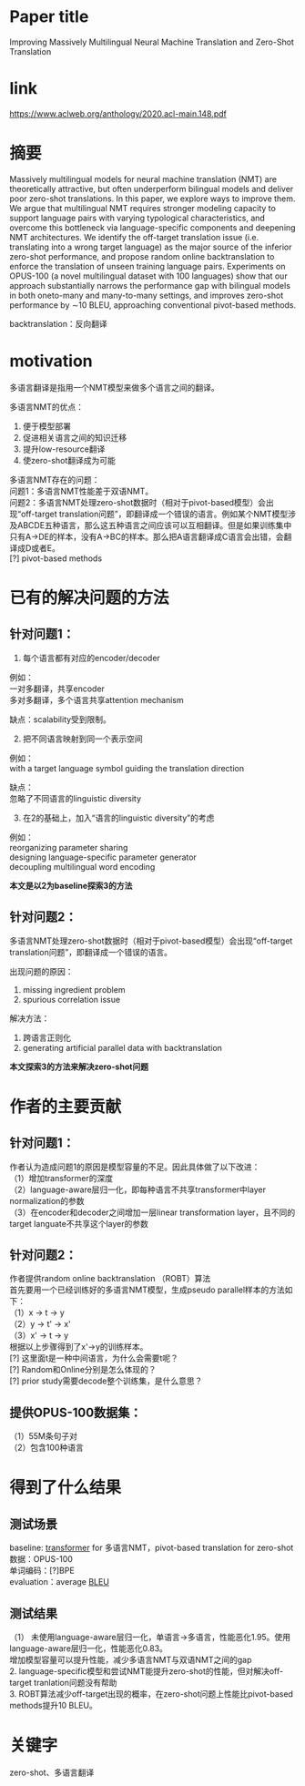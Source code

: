 # Paper title

Improving Massively Multilingual Neural Machine Translation and Zero-Shot Translation	

# link

https://www.aclweb.org/anthology/2020.acl-main.148.pdf	

# 摘要

Massively multilingual models for neural machine translation (NMT) are theoretically attractive, but often underperform bilingual models and deliver poor zero-shot translations. In this paper, we explore ways to improve them. We argue that multilingual NMT requires stronger modeling capacity to support language pairs with varying typological characteristics, and overcome this bottleneck via language-specific components and deepening NMT architectures. We identify the off-target translation issue (i.e. translating into a wrong target language) as the major source of the inferior zero-shot performance, and propose random online backtranslation to enforce the translation of unseen training language pairs. Experiments on OPUS-100 (a novel multilingual dataset with 100 languages) show that our approach substantially narrows the performance gap with bilingual models in both oneto-many and many-to-many settings, and improves zero-shot performance by ∼10 BLEU, approaching conventional pivot-based methods.	

backtranslation：反向翻译  


# motivation

多语言翻译是指用一个NMT模型来做多个语言之间的翻译。  

多语言NMT的优点：  
1. 便于模型部署  
2. 促进相关语言之间的知识迁移  
3. 提升low-resource翻译  
4. 使zero-shot翻译成为可能  

多语言NMT存在的问题：  
问题1：多语言NMT性能差于双语NMT。	  
问题2：多语言NMT处理zero-shot数据时（相对于pivot-based模型）会出现“off-target translation问题”，即翻译成一个错误的语言。例如某个NMT模型涉及ABCDE五种语言，那么这五种语言之间应该可以互相翻译。但是如果训练集中只有A->DE的样本，没有A->BC的样本。那么把A语言翻译成C语言会出错，会翻译成D或者E。  
[?] pivot-based methods  

# 已有的解决问题的方法

## 针对问题1：

1. 每个语言都有对应的encoder/decoder  

例如：  
一对多翻译，共享encoder  
多对多翻译，多个语言共享attention mechanism  

缺点：scalability受到限制。  

2. 把不同语言映射到同一个表示空间  

例如：  
with a target language symbol guiding the translation direction

缺点：  
忽略了不同语言的linguistic diversity  

3. 在2的基础上，加入“语言的linguistic diversity”的考虑

例如：  
reorganizing parameter sharing  
designing language-specific parameter generator  
decoupling multilingual word encoding  

**本文是以2为baseline探索3的方法**  

## 针对问题2：  

多语言NMT处理zero-shot数据时（相对于pivot-based模型）会出现“off-target translation问题”，即翻译成一个错误的语言。  

出现问题的原因：  
1. missing ingredient problem  
2. spurious correlation issue  

解决方法：  
1. 跨语言正则化  
2. generating artificial parallel data with backtranslation  

**本文探索3的方法来解决zero-shot问题**

# 作者的主要贡献

## 针对问题1：  

作者认为造成问题1的原因是模型容量的不足。因此具体做了以下改进：  
（1）增加transformer的深度  
（2）language-aware层归一化，即每种语言不共享transformer中layer normalization的参数    
（3）在encoder和decoder之间增加一层linear transformation layer，且不同的target languate不共享这个layer的参数

## 针对问题2：  

作者提供random online backtranslation （ROBT）算法  
首先要用一个已经训练好的多语言NMT模型，生成pseudo parallel样本的方法如下：  
（1）x -> t -> y  
（2）y -> t' -> x'  
（3）x' -> t -> y  
根据以上步骤得到了x'->y的训练样本。  
[?] 这里面t是一种中间语言，为什么会需要t呢？  
[?] Random和Online分别是怎么体现的？  
[?] prior study需要decode整个训练集，是什么意思？  


## 提供OPUS-100数据集：  
（1）55M条句子对  
（2）包含100种语言  

# 得到了什么结果

## 测试场景

baseline: [transformer](https://windmissing.github.io/NLP-important-papers/AIAYN/1.html) for 多语言NMT，pivot-based translation for zero-shot
数据：OPUS-100  
单词编码：[?]BPE  
evaluation：average [BLEU](https://windmissing.github.io/DeepLearningNotes/CaseStudy/Seq2Seq.html#%E8%AF%84%E4%BB%B7%E7%BF%BB%E8%AF%91%E7%BB%93%E6%9E%9C---bleu)

## 测试结果

（1） 未使用language-aware层归一化，单语言->多语言，性能恶化1.95。使用language-aware层归一化，性能恶化0.83。  
增加模型容量可以提升性能，减少多语言NMT与双语NMT之间的gap  
2. language-specific模型和尝试NMT能提升zero-shot的性能，但对解决off-target tranlation问题没有帮助  
3. ROBT算法减少off-target出现的概率，在zero-shot问题上性能比pivot-based methods提升10 BLEU。

# 关键字	

zero-shot、多语言翻译
